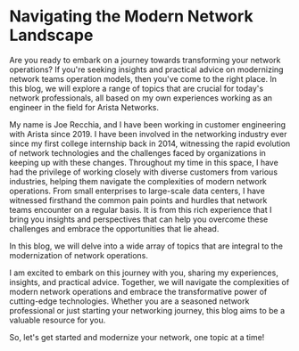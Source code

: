 # Navigating the Modern Network Landscape

Are you ready to embark on a journey towards transforming your network operations? If you're seeking insights and practical advice on modernizing network teams operation models, then you've come to the right place. In this blog, we will explore a range of topics that are crucial for today's network professionals, all based on my own experiences working as an engineer in the field for Arista Networks.

My name is Joe Recchia, and I have been working in customer engineering with Arista since 2019. I have been involved in the networking industry ever since my first college internship back in 2014, witnessing the rapid evolution of network technologies and the challenges faced by organizations in keeping up with these changes. Throughout my time in this space, I have had the privilege of working closely with diverse customers from various industries, helping them navigate the complexities of modern network operations. From small enterprises to large-scale data centers, I have witnessed firsthand the common pain points and hurdles that network teams encounter on a regular basis. It is from this rich experience that I bring you insights and perspectives that can help you overcome these challenges and embrace the opportunities that lie ahead.

In this blog, we will delve into a wide array of topics that are integral to the modernization of network operations.

I am excited to embark on this journey with you, sharing my experiences, insights, and practical advice. Together, we will navigate the complexities of modern network operations and embrace the transformative power of cutting-edge technologies. Whether you are a seasoned network professional or just starting your networking journey, this blog aims to be a valuable resource for you.

So, let's get started and modernize your network, one topic at a time!